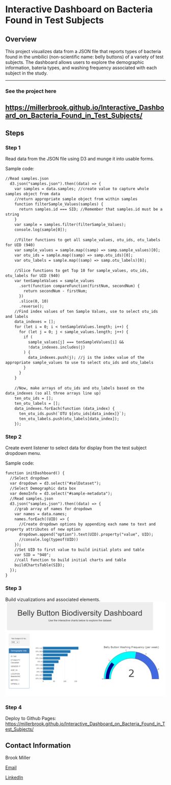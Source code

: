 # Interactive Dashboard on Bacteria Found in Test Subjects

## Overview
This project visualizes data from a JSON file that reports types of bacteria found in the umbilici (non-scientific name: belly buttons) of a variety of test subjects. The dashboard allows users to explore the demographic information, bateria types, and washing frequency associated with each subject in the study.

---
### See the project here
https://millerbrook.github.io/Interactive_Dashboard_on_Bacteria_Found_in_Test_Subjects/
---
## Steps

### Step 1
Read data from the JSON file using D3 and munge it into usable forms.

Sample code: 
```
//Read samples.json
  d3.json("samples.json").then((data) => {
    var samples = data.samples; //create value to capture whole samples object from data
    //return appropriate sample object from within samples
    function filterSample_Values(samples) {
      return samples.id === SID; //Remember that samples.id must be a string
    }
    var sample = samples.filter(filterSample_Values);
    console.log(sample[0]);

    //Filter functions to get all sample_values, otu_ids, otu_labels for UID (940)
    var sample_values = sample.map((samp) => samp.sample_values)[0];
    var otu_ids = sample.map((samp) => samp.otu_ids)[0];
    var otu_labels = sample.map((samp) => samp.otu_labels)[0];

    //Slice functions to get Top 10 for sample_values, otu_ids, otu_labels for UID (940)
    var tenSampleValues = sample_values
      .sort(function compareFunction(firstNum, secondNum) {
        return secondNum - firstNum;
      })
      .slice(0, 10)
      .reverse();
    //Find index values of ten Sample Values, use to select otu_ids and labels
    data_indexes = [];
    for (let i = 0; i < tenSampleValues.length; i++) {
      for (let j = 0; j < sample_values.length; j++) {
        if (
          sample_values[j] === tenSampleValues[i] &&
          !data_indexes.includes(j)
        ) {
          data_indexes.push(j); //j is the index value of the appropriate sample_values to use to select otu_ids and otu_labels
        }
      }
    }

    //Now, make arrays of otu_ids and otu_labels based on the data_indexes (so all three arrays line up)
    ten_otu_ids = [];
    ten_otu_labels = [];
    data_indexes.forEach(function (data_index) {
      ten_otu_ids.push(`OTU ${otu_ids[data_index]}`);
      ten_otu_labels.push(otu_labels[data_index]);
    });
```
### Step 2
Create event listener to select data for display from the test subject dropdown menu.

Sample code:
```
function initDashboard() {
  //Select dropdown
  var dropdown = d3.select("#selDataset");
  //Select Demographic data box
  var demoInfo = d3.select("#sample-metadata");
  //Read samples.json
  d3.json("samples.json").then((data) => {
    //grab array of names for dropdown
    var names = data.names;
    names.forEach((UID) => {
      //Create dropdown options by appending each name to text and property attributes of new option
      dropdown.append("option").text(UID).property("value", UID);
      //console.log(typeof(UID))
    });
    //Set UID to first value to build initial plots and table
    var SID = "940";
    //call function to build initial charts and table
    buildChartsTable(SID);
  });
}

```
### Step 3
Build vizualizations and associated elements.
![Visualizations](static/screenshots/visualizations.png)

### Step 4
Deploy to Github Pages: https://millerbrook.github.io/Interactive_Dashboard_on_Bacteria_Found_in_Test_Subjects/

## Contact Information

Brook Miller

[Email](millerbrook@gmail.com)

[LinkedIn](www.linkedin.com/in/brook-miller-data)
